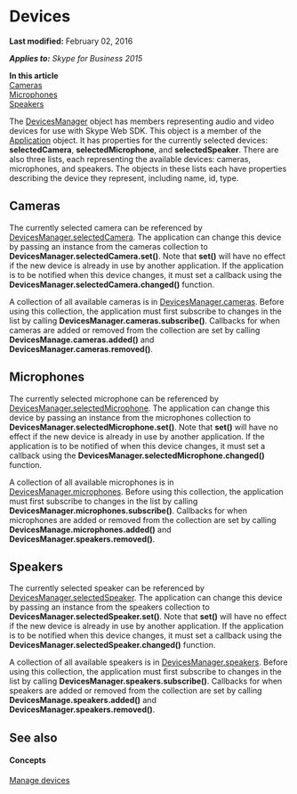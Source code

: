 
# Devices

 **Last modified:** February 02, 2016

 _**Applies to:** Skype for Business 2015_

 **In this article**<br/>
[Cameras](#sectionSection0)<br/>
[Microphones](#sectionSection1)<br/>
[Speakers](#sectionSection2)


The [DevicesManager](https://msdn.microsoft.com/en-us/library/office/mt657715(v=office.16).aspx) object has members representing audio and video devices for use with Skype Web SDK. This object is a member of the [Application](https://msdn.microsoft.com/en-us/library/office/dn962124(v=office.16).aspx) object. It has properties for the currently selected devices: **selectedCamera**, **selectedMicrophone**, and **selectedSpeaker**. There are also three lists, each representing the available devices: cameras, microphones, and speakers. The objects in these lists each have properties describing the device they represent, including name, id, type.

## Cameras
<a name="sectionSection0"> </a>

The currently selected camera can be referenced by [DevicesManager.selectedCamera](https://msdn.microsoft.com/en-us/library/office/mt657715(v=office.16).aspx). The application can change this device by passing an instance from the cameras collection to  **DevicesManager.selectedCamera.set()**. Note that **set()** will have no effect if the new device is already in use by another application. If the application is to be notified when this device changes, it must set a callback using the **DevicesManager.selectedCamera.changed()** function.

A collection of all available cameras is in [DevicesManager.cameras](https://msdn.microsoft.com/en-us/library/office/mt657715(v=office.16).aspx). Before using this collection, the application must first subscribe to changes in the list by calling  **DevicesManager.cameras.subscribe()**. Callbacks for when cameras are added or removed from the collection are set by calling **DevicesManage.cameras.added()** and **DevicesManager.cameras.removed()**.


## Microphones
<a name="sectionSection1"> </a>

The currently selected microphone can be referenced by [DevicesManager.selectedMicrophone](https://msdn.microsoft.com/en-us/library/office/mt657715(v=office.16).aspx). The application can change this device by passing an instance from the microphones collection to  **DevicesManager.selectedMicrophone.set()**. Note that **set()** will have no effect if the new device is already in use by another application. If the application is to be notified of when this device changes, it must set a callback using the **DevicesManager.selectedMicrophone.changed()** function.

A collection of all available microphones is in [DevicesManager.microphones](https://msdn.microsoft.com/en-us/library/office/mt657715(v=office.16).aspx). Before using this collection, the application must first subscribe to changes in the list by calling  **DevicesManager.microphones.subscribe()**. Callbacks for when microphones are added or removed from the collection are set by calling **DevicesManage.microphones.added()** and **DevicesManager.speakers.removed()**.


## Speakers
<a name="sectionSection2"> </a>

The currently selected speaker can be referenced by [DevicesManager.selectedSpeaker](https://msdn.microsoft.com/en-us/library/office/mt657715(v=office.16).aspx). The application can change this device by passing an instance from the speakers collection to  **DevicesManager.selectedSpeaker.set()**. Note that **set()** will have no effect if the new device is already in use by another application. If the application is to be notified when this device changes, it must set a callback using the **DevicesManager.selectedSpeaker.changed()** function.

A collection of all available speakers is in [DevicesManager.speakers](https://msdn.microsoft.com/en-us/library/office/mt657715(v=office.16).aspx). Before using this collection, the application must first subscribe to changes in the list by calling  **DevicesManager.speakers.subscribe()**. Callbacks for when speakers are added or removed from the collection are set by calling **DevicesManage.speakers.added()** and **DevicesManager.speakers.removed()**.


## See also
<a name="sectionSection2"> </a>


#### Concepts


[Manage devices]( /ManageDevices.md)
